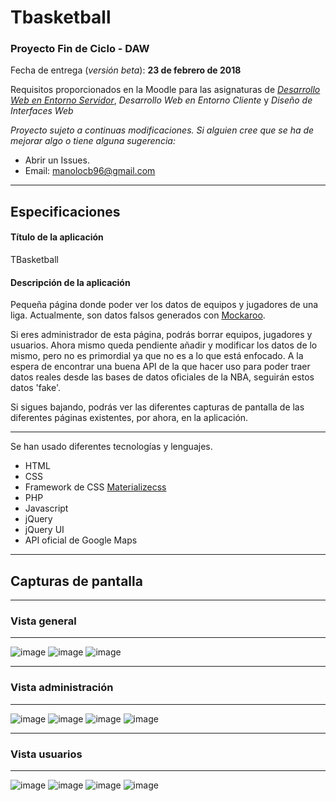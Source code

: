 # Tbasketball

### Proyecto Fin de Ciclo - DAW 

Fecha de entrega (*versión beta*): **23 de febrero de 2018**

Requisitos proporcionados en la Moodle para las asignaturas de [*Desarrollo Web en Entorno Servidor*](https://docs.google.com/document/d/1RoDH3fEyrHyIgigwI8Gg5oWPbG6NdqN0Fj9eRze3wVA/edit), *Desarrollo Web en Entorno Cliente* y *Diseño de Interfaces Web*

*Proyecto sujeto a continuas modificaciones.*
*Si alguien cree que se ha de mejorar algo o tiene alguna sugerencia:*
- Abrir un Issues.
- Email: manolocb96@gmail.com

---

## Especificaciones

#### Título de la aplicación

TBasketball

#### Descripción de la aplicación

Pequeña página donde poder ver los datos de equipos y jugadores de una liga. Actualmente, son datos falsos generados con
[Mockaroo](https://mockaroo.com/).

Si eres administrador de esta página, podrás borrar equipos, jugadores y usuarios. Ahora mismo queda pendiente añadir y
modificar los datos de lo mismo, pero no es primordial ya que no es a lo que está enfocado.
A la espera de encontrar una buena API de la que hacer uso para poder traer datos reales desde las bases de datos oficiales de la NBA, seguirán estos datos 'fake'.

Si sigues bajando, podrás ver las diferentes capturas de pantalla de las diferentes páginas existentes, por ahora, en la aplicación.

---

Se han usado diferentes tecnologías y lenguajes.

- HTML
- CSS
- Framework de CSS [Materializecss](http://materializecss.com/)
- PHP
- Javascript
- jQuery
- jQuery UI
- API oficial de Google Maps

---

## Capturas de pantalla

---

### Vista general

---

![image](/img/capturas/registro.png)
![image](/img/capturas/login.png)
![image](/img/capturas/sidenav.png)

---

### Vista administración

---

![image](/img/capturas/indexadmin.png)
![image](/img/capturas/equipoadmin.png)
![image](/img/capturas/jugadoradmin.png)
![image](/img/capturas/perfiladmin.png)

---

### Vista usuarios

---

![image](/img/capturas/indexusuario.png)
![image](/img/capturas/equipousuario.png)
![image](/img/capturas/jugadorusuario.png)
![image](/img/capturas/perfilusuario.png)
